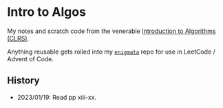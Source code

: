 # Intro to Algos
My notes and scratch code from the venerable [Introduction to Algorithms (CLRS)](http://mitpress.mit.edu/algorithms).

Anything reusable gets rolled into my [`enigmata`](https://github.com/jxcrw/enigmata/tree/main/tools/dsa) repo for use in LeetCode / Advent of Code.


## History
- 2023/01/19: Read pp xiii-xx.
